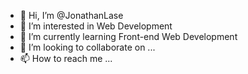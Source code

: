 - 👋 Hi, I’m @JonathanLase
- 👀 I’m interested in Web Development
- 🌱 I’m currently learning Front-end Web Development
- 💞️ I’m looking to collaborate on ...
- 📫 How to reach me ...

<!---
JonathanLase/JonathanLase is a ✨ special ✨ repository because its `README.md` (this file) appears on your GitHub profile.
You can click the Preview link to take a look at your changes.
--->
